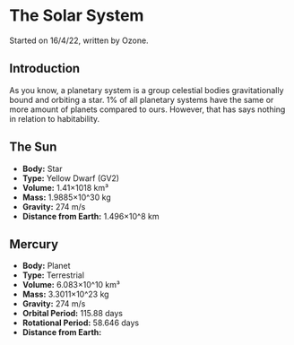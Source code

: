 # The Solar System

Started on 16/4/22, written by Ozone.




## Introduction

As you know, a planetary system is a group celestial bodies gravitationally bound and orbiting a star. 1% of all planetary systems have the same or more amount of planets compared to ours. However, that has says nothing in relation to habitability.




## The Sun

- **Body:** Star
- **Type:** Yellow Dwarf (GV2)
- **Volume:** 1.41×1018 km³
- **Mass:** 1.9885×10^30 kg
- **Gravity:** 274 m/s
- **Distance from Earth:** 1.496×10^8 km




## Mercury

- **Body:** Planet
- **Type:** Terrestrial
- **Volume:** 6.083×10^10 km³
- **Mass:** 3.3011×10^23 kg
- **Gravity:** 274 m/s
- **Orbital Period:** 115.88 days
- **Rotational Period:** 58.646 days
- **Distance from Earth:**
